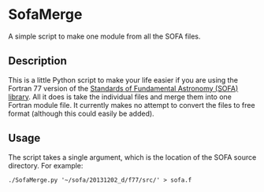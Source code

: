# SofaMerge
A simple script to make one module from all the SOFA files.

Description
--------------------

This is a little Python script to make your life easier if you are using the Fortran 77 version of the [Standards of Fundamental Astronomy (SOFA) library](http://www.iausofa.org/current_F.html).  All it does is take the individual files and merge them into one Fortran module file.  It currently makes no attempt to convert the files to free format (although this could easily be added).

Usage
--------------------

The script takes a single argument, which is the location of the SOFA source directory.  For example:

```./SofaMerge.py '~/sofa/20131202_d/f77/src/' > sofa.f```

